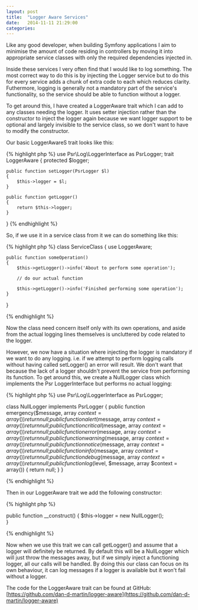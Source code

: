 ```yaml
---
layout: post
title:  "Logger Aware Services"
date:   2014-11-11 21:29:00
categories: 
---
```


Like any good developer, when building Symfony applications I aim to minimise the amount of code residing in controllers by moving it into appropriate service classes with only the required dependencies injected in.

Inside these services I very often find that I would like to log something. The most correct way to do this is by injecting the Logger service but to do this for every service adds a chunk of extra code to each which reduces clarity. Futhermore, logging is generally not a mandatory part of the service's functionality, so the service should be able to function without a logger.

To get around this, I have created a LoggerAware trait which I can add to any classes needing the logger. It uses setter injection rather than the constructor to inject the logger again because we want logger support to be optional and largely invisible to the service class, so we don't want to have to modify the constructor.

Our basic LoggerAwareS trait looks like this:

{% highlight php %}
use Psr\Log\LoggerInterface as PsrLogger;
trait LoggerAware
{
	protected $logger;

	public function setLogger(PsrLogger $l)
	{
		$this->logger = $l;
	}

	public function getLogger()
	{
		return $this->logger;
	}
}
{% endhighlight %}

So, if we use it in a service class from it we can do something like this:

{% highlight php %}
class ServiceClass
{
    use LoggerAware; 

	public function someOperation()
	{
		$this->getLogger()->info('About to perform some operation');

		// do our actual function

		$this->getLogger()->info('Finished performing some operation');
	}
}

{% endhighlight %}

Now the class need concern itself only with its own operations, and aside from the actual logging lines themselves is uncluttered by code related to the logger.

However, we now have a situation where injecting the logger is mandatory if we want to do any logging. i.e. if we attempt to perform logging calls without having called setLogger() an error will result. We don't want that because the lack of a logger shouldn't prevent the service from performing its function. To get around this, we create a NullLogger class which implements the Psr LoggerInterface but performs no actual logging:

{% highlight php %}
use Psr\Log\LoggerInterface as PsrLogger;

class NullLogger implements PsrLogger
{
    public function emergency($message, array $context = array())
    {
        return null;
    }
    public function alert($message, array $context = array())
    {
        return null;
    }
	public function critical($message, array $context = array())
    {
        return null;
    }
	public function error($message, array $context = array())
    {
        return null;
    }
	public function warning($message, array $context = array()) 
    {
        return null;
    }
	public function notice($message, array $context = array()) 
    {
        return null;
    }
    public function info($message, array $context = array()) 
    {
        return null;
    }
    public function debug($message, array $context = array()) 
    {
        return null;
    }
    public function log($level, $message, array $context = array()) 
    {
        return null;
    }
}

{% endhighlight %}

Then in our LoggerAware trait we add the following constructor:

{% highlight php %}

public function __construct() 
{
	$this->logger = new NullLogger();	
}

{% endhighlight %}

Now when we use this trait we can call getLogger() and assume that a logger will definitely be returned. By default this will be a NullLogger which will just throw the messages away, but if we simply inject a functioning logger, all our calls will be handled. By doing this our class can focus on its own behaviour, it can log messages if a logger is available but it won't fail without a logger.

The code for the LoggerAware trait can be found at GitHub: [https://github.com/dan-d-martin/logger-aware](https://github.com/dan-d-martin/logger-aware)